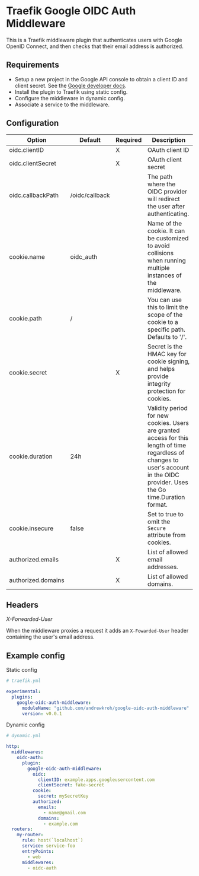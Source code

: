 # Traefik Google OIDC Auth Middleware

This is a Traefik middleware plugin that authenticates users with Google OpenID
Connect, and then checks that their email address is authorized.

## Requirements

- Setup a new project in the Google API console to obtain a client ID and 
client secret. See the [Google developer docs](https://developers.google.com/identity/openid-connect/openid-connect).
- Install the plugin to Traefik using static config.
- Configure the middleware in dynamic config.
- Associate a service to the middleware.

## Configuration

| Option             | Default        | Required | Description                                                                                                                                                                       |
|--------------------|----------------|----------|-----------------------------------------------------------------------------------------------------------------------------------------------------------------------------------|
| oidc.clientID      |                | X        | OAuth client ID                                                                                                                                                                   |
| oidc.clientSecret  |                | X        | OAuth client secret                                                                                                                                                               |
| oidc.callbackPath  | /oidc/callback |          | The path where the OIDC provider will redirect the user after authenticating.                                                                                                     |
| cookie.name        | oidc_auth      |          | Name of the cookie. It can be customized to avoid collisions when running multiple instances of the middleware.                                                                   |
| cookie.path        | /              |          | You can use this to limit the scope of the cookie to a specific path. Defaults to '/'.                                                                                            |
| cookie.secret      |                | X        | Secret is the HMAC key for cookie signing, and helps provide integrity protection for cookies.                                                                                    |
| cookie.duration    | 24h            |          | Validity period for new cookies. Users are granted access for this length of time regardless of changes to user's account in the OIDC provider. Uses the Go time.Duration format. |
| cookie.insecure    | false          |          | Set to true to omit the `Secure` attribute from cookies.                                                                                                                          |
| authorized.emails  |                | X        | List of allowed email addresses.                                                                                                                                                  |
| authorized.domains |                | X        | List of allowed domains.                                                                                                                                                          |

## Headers

*X-Forwarded-User*

When the middleware proxies a request it adds an `X-Fowarded-User` header
containing the user's email address.

## Example config

Static config

```yaml
# traefik.yml

experimental:
  plugins:
    google-oidc-auth-middleware:
      moduleName: "github.com/andrewkroh/google-oidc-auth-middleware"
      version: v0.0.1
```

Dynamic config

```yaml
# dynamic.yml

http:
  middlewares:
    oidc-auth:
      plugin:
        google-oidc-auth-middleware:
          oidc:
            clientID: example.apps.googleusercontent.com
            clientSecret: fake-secret
          cookie:
            secret: mySecretKey
          authorized:
            emails:
              - name@gmail.com
            domains:
              - example.com
  routers:
    my-router:
      rule: host(`localhost`)
      service: service-foo
      entryPoints:
        - web
      middlewares:
        - oidc-auth
```